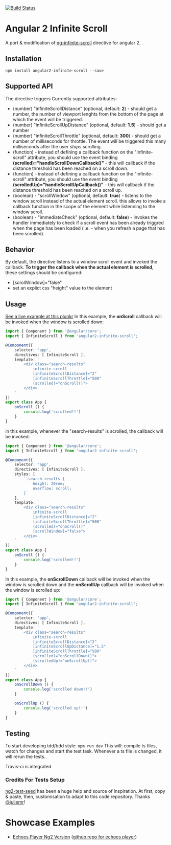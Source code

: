 [![Build Status](https://travis-ci.org/orizens/angular2-infinite-scroll.svg?branch=master)](https://travis-ci.org/orizens/angular2-infinite-scroll)

# Angular 2 Infinite Scroll
A port & modification of [ng-infinite-scroll](https://github.com/sroze/ngInfiniteScroll) directive for angular 2.

## Installation
```
npm install angular2-infinite-scroll --save
```

## Supported API
The directive triggers 
Currently supported attributes:
* (number) "infiniteScrollDistance" (optional, default: **2**) - should get a number, the number of viewport lenghts from the bottom of the page at which the event will be triggered.
* (number) "infiniteScrollUpDistance" (optional, default: **1.5**) - should get a number
* (number) "infiniteScrollThrottle" (optional, default: **300**) - should get a number of milliseconds for throttle. The event will be triggered this many milliseconds after the user *stops* scrolling.
* (function) - instead of defining a callback function on the "infinite-scroll" attribute, you should use the event binding **(scrolled)="handleScrollDownCallback()"** - this will callback if the distance threshold has been reached on a scroll down.
* (function) - instead of defining a callback function on the "infinite-scroll" attribute, you should use the event binding **(scrolledUp)="handleScrollUpCallback()"** - this will callback if the distance threshold has been reached on a scroll up.
* (boolean) - "scrollWindow" (optional, default: **true**) - listens to the window scroll instead of the actual element scroll. this allows to invoke a callback function in the scope of the element while listenning to the window scroll.
* (boolean) - "immediateCheck" (optional, default: **false**) - invokes the handler immediately to check if a scroll event has been already triggred when the page has been loaded (i.e. - when you refresh a page that has been scrolled).

## Behavior
By default, the directive listens to a window scroll event and invoked the callback.
**To trigger the callback when the actual element is scrolled**, these settings should be configured:
* [scrollWindow]="false"
* set an explict css "height" value to the element

## Usage
[See a live example at this plunkr](https://plnkr.co/edit/DzKAiAxtAleIrT0tsqtj?p=preview)
In this example, the **onScroll** callback will be invoked when the window is scrolled down:

```typescript
import { Component } from '@angular/core';
import { InfiniteScroll } from 'angular2-infinite-scroll';

@Component({
	selector: 'app',
	directives: [ InfiniteScroll ],
	template: `
		<div class="search-results"
		    infinite-scroll
		    [infiniteScrollDistance]="2"
		    [infiniteScrollThrottle]="500"
		    (scrolled)="onScroll()">
		</div>
	`
})
export class App {
	onScroll () {
	    console.log('scrolled!!')
	}
}
```
in this example, whenever the "search-results" is scrolled, the callback will be invoked:

```typescript
import { Component } from '@angular/core';
import { InfiniteScroll } from 'angular2-infinite-scroll';

@Component({
	selector: 'app',
	directives: [ InfiniteScroll ],
	styles: [
		`.search-results {
			height: 20rem;
			overflow: scroll;
		}`
	],
	template: `
		<div class="search-results"
		    infinite-scroll
		    [infiniteScrollDistance]="2"
		    [infiniteScrollThrottle]="500"
		    (scrolled)="onScroll()"
		    [scrollWindow]="false">
		</div>
	`
})
export class App {
	onScroll () {
	    console.log('scrolled!!')
	}
}
```

In this example, the **onScrollDown** callback will be invoked when the window is scrolled down and the **onScrollUp** callback will be invoked when the window is scrolled up:

```typescript
import { Component } from '@angular/core';
import { InfiniteScroll } from 'angular2-infinite-scroll';

@Component({
	selector: 'app',
	directives: [ InfiniteScroll ],
	template: `
		<div class="search-results"
		    infinite-scroll
		    [infiniteScrollDistance]="2"
		    [infiniteScrollUpDistance]="1.5"
		    [infiniteScrollThrottle]="500"
		    (scrolled)="onScrollDown()">
		    (scrolledUp)="onScrollUp()">
		</div>
	`
})
export class App {
	onScrollDown () {
	    console.log('scrolled down!!')
	}

	onScrollUp () {
    	console.log('scrolled up!!')
    }
}
```

## Testing 
To start developing tdd/bdd style: ```npm run dev``` 
This will: compile ts files, watch for changes and start the test task. Whenever a ts file is changed, it will rerun the tests. 

Travis-ci is integrated

### Credits For Tests Setup
[ng2-test-seed](https://github.com/juliemr/ng2-test-seed) has been a huge help and source of inspiration. At first, copy & paste, then, customisation to adapt to this code repository. 
Thanks [@juliemr](https://github.com/juliemr)! 

# Showcase Examples 
* [Echoes Player Ng2 Version](http://orizens.github.io/echoes-ng2) ([github repo for echoes player](http://github.com/orizens/echoes-ng2))
